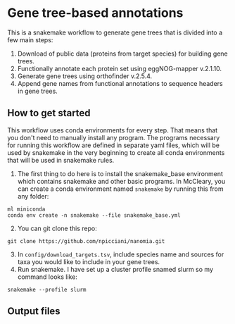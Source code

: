 # Gene tree-based annotations

This is a snakemake workflow to generate gene trees that is divided into a few main steps:

1. Download of public data (proteins from target species) for building gene trees.
2. Functionally annotate each protein set using eggNOG-mapper v.2.1.10.
3. Generate gene trees using orthofinder v.2.5.4.
4. Append gene names from functional annotations to sequence headers in gene trees.

## How to get started

This workflow uses conda environments for every step. That means that you don't need to manually install any program. 
The programs necessary for running this workflow are defined in separate yaml files, which will be used by snakemake
in the very beginning to create all conda environments that will be used in snakemake rules.

1. The first thing to do here is to install the snakemake_base environment which contains snakemake and other basic programs. 
In McCleary, you can create a conda environment named `snakemake` by running this from any folder:

```
ml miniconda
conda env create -n snakemake --file snakemake_base.yml
```

2. You can git clone this repo:

```
git clone https://github.com/npicciani/nanomia.git
```

3. In `config/download_targets.tsv`, include species name and sources for taxa you would like to include in your gene trees.
4. Run snakemake. I have set up a cluster profile snamed slurm so my command looks like:
```
snakemake --profile slurm
```

## Output files
